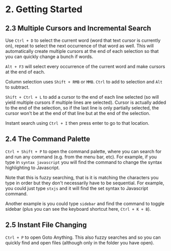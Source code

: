# 2. Getting Started
## 2.3 Multiple Cursors and Incremental Search

Use `Ctrl + D` to select the current word (word that text cursor is currently on), repeat to select the next occurrence of that word as well. This will automatically create multiple cursors at the end of each selection so that you can quickly change a bunch if words. 

`Alt + F3` will select every occurrence of the current word and make cursors at the end of each.

Column selection uses `Shift + RMB` or `MMB`. `Ctrl` to add to selection and `Alt` to subtract.

`Shift + Ctrl + L` to add a cursor to the end of each line selected (so will yield multiple cursors if multiple lines are selected). Cursor is actually added to the end of the selection, so if the last line is only partially selected, the cursor won't be at the end of that line but at the end of the selection.

Instant search using `Ctrl + I` then press enter to go to that location.

## 2.4 The Command Palette

`Ctrl + Shift + P` to open the command palette, where you can search for and run any command (e.g. from the menu bar, etc). For example, if you type in `syntax javascript` you will find the command to change the syntax highlighting to Javascript. 

Note that this is fuzzy searching, that is it is matching the characters you type in order but they don't necessarily have to be sequential. For example, you could just type `stxjs` and it will find the set syntax to Javascript command.

Another example is you could type `sidebar` and find the command to toggle sidebar (plus you can see the keyboard shortcut here, `Ctrl + K + B`). 

## 2.5 Instant File Changing
`Ctrl + P` to open Goto Anything. This also fuzzy searches and so you can quickly find and open files (although only in the folder you have open).
